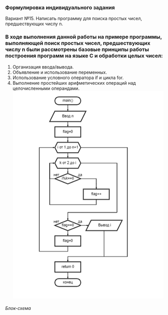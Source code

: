 ### Формулировка индивидуального задания
Вариант №15. Написать программу для поиска простых чисел, предшествующих числу n.

### В ходе выполнения данной работы на примере программы, выполняющей поиск простых чисел, предшествующих числу n были рассмотрены базовые принципы работы построения программ на языке C и обработки целых чисел:

1.	Организация ввода/вывода.
2.	Объявление и использование переменных.
3.	Использование условного оператора if и цикла for.
4.	Выполнение простейших арифметических операций над целочисленными операндами.
![Tux, the Linux mascot](https://github.com/Veronijaj/Inf/blob/main/lab1/flowchart.png)
###### Блок-схема
